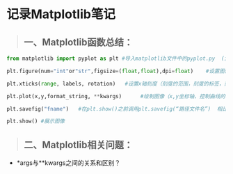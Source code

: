 # 记录Matplotlib笔记
>## 一、Matplotlib函数总结：
```python
from matplotlib import pyplot as plt #导入matplotlib文件中的pyplot.py  (import matplotlib.pyplot as plt)

plt.figure(num="int"or"str",figsize=(float,float),dpi=float)    #设置图像窗口的参数（图像名字，图像大小，分辨率）

plt.xticks(range, labels, rotation)   #设置x轴刻度（刻度的范围，刻度的标签，刻度的旋转度数）

plt.plot(x,y,format_string, **kwargs)      #绘制图像（x,y坐标轴，控制曲线的格式字符串，更多条曲线(x,y,format_string)）

plt.savefig("fname")   #在plt.show()之前调用plt.savefig(“路径文件名”)  相比jpg，svg放大后不会失真

plt.show() #展示图像

```

>## 二、Matplotlib相关问题：
* \*args与\*\*kwargs之间的关系和区别？



